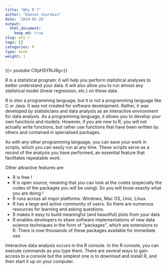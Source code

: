 ```yaml
---
title: "Why R ?"
author: "Damien Jourdain"
date: '2019-02-20'
output:
  html_document:
    keep_md: true
slug: why-r
tags: []
categories: R
type: book
weight: 1
---
```


{{< youtube CXpHSYRiJ9g>}}

R is a statistical program: it will help you perform statistical analyses to better understand your data. It will also allow you to run almost any statistical model (linear regression, etc.) on these data.

R is *also* a programming language, but it is not a programming language like C or Java. It was not created for software development. Rather, it was developed by statisticians and data analysts as an interactive environment for data analysis. As a programming language, it allows you to develop your own functions and models. However, if you are new to R, you will not actually write functions, but rather use functions that have been written by others and contained in specialised packages.

As with any other programming language, you can save your work in scripts, which you can easily run at any time. These scripts serve as a record of the analysis you have performed, an essential feature that facilitates repeatable work.

Other attractive features are:

+ R is free !
+ R is open source, meaning that you can look at the codes (especially the codes of the packages you will be using). So you will know exactly what you are doing !
+ R runs across all major platforms: Windows, Mac OS, Unix, Linux.
+ R has a large and active community of users. So there are numerous resources for learning and asking questions.
+ R makes it easy to build meaningful (and beautiful) plots from your data
+ R enables developers to share software implementations of new data science techniques in the form of "packages", which are extensions to R. There is now thousands of these packages available for immediate use.

Interactive data analysis occurs in the R console. In the R console, you can execute commands as you type them. There are several ways to gain access to a console but the simplest one is to download and install R, and then start it up on your computer.

